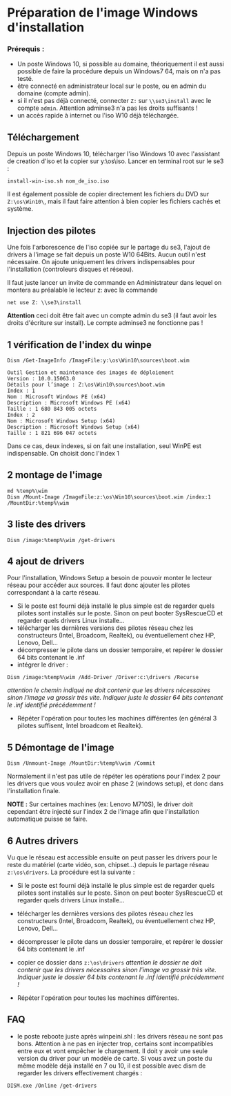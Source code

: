 # Préparation de l'image Windows d'installation

### Prérequis : 
- Un poste Windows 10, si possible au domaine, théoriquement il est aussi possible de faire la procédure depuis un Windows7 64, mais on n'a pas testé.
- être connecté en administrateur local sur le poste, ou en admin du domaine (compte admin).
- si il n'est pas déjà connecté,  connecter `Z:` sur `\\se3\install` avec le compte `admin`. Attention adminse3 n'a pas les droits suffisants !
- un accès rapide à internet ou l'iso W10 déjà téléchargée.

## Téléchargement
Depuis un poste Windows 10, télécharger l'iso Windows 10 avec l'assistant de creation d'iso et la copier sur y:\os\iso. 
Lancer  en terminal root sur le se3 :
```
install-win-iso.sh nom_de_iso.iso
``` 
Il est également possible de copier directement les fichiers du DVD sur `Z:\os\Win10\`, mais il faut faire attention à bien copier les fichiers cachés et système.

## Injection des pilotes

Une fois l'arborescence de l'iso copiée sur le partage du se3, l'ajout de drivers à l'image se fait depuis un poste W10 64Bits. Aucun outil n'est nécessaire. 
On ajoute uniquement les drivers indispensables pour l'installation (controleurs disques et réseau).

Il faut juste lancer un invite de commande en Administrateur dans lequel on montera au préalable le lecteur z: avec la commande
```
net use Z: \\se3\install
```
**Attention** ceci doit être fait avec un compte admin du se3 (il faut avoir les droits d'écriture sur install). Le compte adminse3 ne fonctionne pas !

1 vérification de l'index du winpe
--------------------------------

```
Dism /Get-ImageInfo /ImageFile:y:\os\Win10\sources\boot.wim
```
```
Outil Gestion et maintenance des images de déploiement
Version : 10.0.15063.0
Détails pour l’image : Z:\os\Win10\sources\boot.wim
Index : 1
Nom : Microsoft Windows PE (x64)
Description : Microsoft Windows PE (x64)
Taille : 1 680 843 005 octets
Index : 2
Nom : Microsoft Windows Setup (x64)
Description : Microsoft Windows Setup (x64)
Taille : 1 821 696 047 octets
```
Dans ce cas, deux indexes, si on fait une installation, seul WinPE est indispensable. On choisit donc l'index 1

2 montage de l'image
-------------------------

```
md %temp%\wim
Dism /Mount-Image /ImageFile:z:\os\Win10\sources\boot.wim /index:1 /MountDir:%temp%\wim
```

3 liste des drivers
--------------------
```
Dism /image:%temp%\wim /get-drivers
```

4 ajout de drivers
---
Pour l'installation, Windows Setup a besoin de pouvoir monter le lecteur réseau pour accéder aux sources. Il faut donc ajouter les pilotes correspondant à la carte réseau. 

* Si le poste est fourni déjà installé le plus simple est de regarder quels pilotes sont installés sur le poste. Sinon on peut booter SysRescueCD et regarder quels drivers Linux installe...
* télécharger les dernières versions des pilotes réseau chez les constructeurs (Intel, Broadcom, Realtek), ou éventuellement chez HP, Lenovo, Dell...
* décompresser le pilote dans un dossier temporaire, et repérer le dossier 64 bits contenant le .inf
* intégrer le driver :
```
Dism /image:%temp%\wim /Add-Driver /Driver:c:\drivers /Recurse
```
_attention le chemin indiqué ne doit contenir que les drivers nécessaires sinon l'image va grossir très vite. Indiquer juste le dossier 64 bits contenant le .inf identifié précédemment !_  

* Répéter l'opération pour toutes les machines différentes (en général 3 pilotes suffisent, Intel broadcom et Realtek).

5 Démontage de l'image
----
```
Dism /Unmount-Image /MountDir:%temp%\wim /Commit
```


Normalement il n'est pas utile de répéter les opérations pour l'index 2 pour les drivers que vous voulez avoir en phase 2 (windows setup), et donc dans l'installation finale. 

**NOTE :** 
Sur certaines machines (ex: Lenovo M710S), le driver doit cependant être injecté sur l'index 2 de l'image afin que l'installation automatique puisse se faire.

6 Autres drivers
---
Vu que le réseau est accessible ensuite on peut passer les drivers pour le reste du matériel (carte vidéo, son, chipset...) depuis le partage réseau  `z:\os\drivers`. 
La procédure est la suivante : 
* Si le poste est fourni déjà installé le plus simple est de regarder quels pilotes sont installés sur le poste. Sinon on peut booter SysRescueCD et regarder quels drivers Linux installe...
* télécharger les dernières versions des pilotes réseau chez les constructeurs (Intel, Broadcom, Realtek), ou éventuellement chez HP, Lenovo, Dell...
* décompresser le pilote dans un dossier temporaire, et repérer le dossier 64 bits contenant le .inf
* copier ce dossier dans `z:\os\drivers`
_attention le dossier ne doit contenir que les drivers nécessaires sinon l'image va grossir très vite. Indiquer juste le dossier 64 bits contenant le .inf identifié précédemment !_  

* Répéter l'opération pour toutes les machines différentes.

 
## FAQ
 - le poste reboote  juste après winpeini.shl : les drivers réseau ne sont pas bons. Attention à ne pas en injecter trop, certains sont incompatibles entre eux et vont empêcher le chargement. Il doit y avoir une seule version du driver pour un modèle de carte. Si vous avez un poste du même modèle déjà installé en 7 ou 10, il est possible avec dism de regarder les drivers effectivement chargés : 
 ```
 DISM.exe /Online /get-drivers
 ```
 
 
